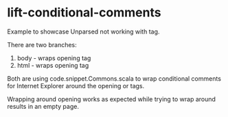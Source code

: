 lift-conditional-comments
===============

Example to showcase Unparsed not working with <html> tag.

There are two branches:

1. body - wraps opening <body> tag
2. html - wraps opening <html> tag

Both are using code.snippet.Commons.scala to wrap conditional comments for Internet Explorer around the opening <html> or <body> tags.

Wrapping around opening <body> works as expected while trying to wrap around <html> results in an empty page.

